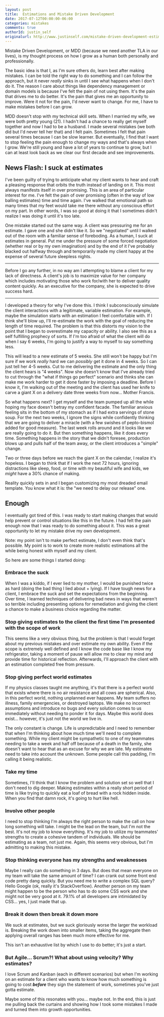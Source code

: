 ```yaml
---
layout: post
title:  Estimations and Mistake Driven Development
date: 2017-07-12T00:00:00-06:00
categories: mistakes
comments: true
authorId: justin_self
originalurl: http://www.justinself.com/mistake-driven-development-estimations/
---
```

Mistake Driven Development, or MDD (because we need another TLA in our lives), is my thought process on how I grow as a human both personally and professionally.

<!--more-->

 The basic idea is that I, as I'm sure others do, learn best after making mistakes. I can be told the right way to do something and I can follow the approach, but it never *really* sinks in until I see what happens when I don't do it. The reason I care about things like dependency management or domain models is because I've felt the pain of not using them. It's the pain that drives me to do better. It's the pain that gives me an opportunity to improve. Were it not for the pain, I'd never want to change. For me, I have to make mistakes before I can grow.

MDD doesn't stop with my technical skill sets. When I married my wife, we were both pretty young (21). I hadn't had a chance to really get myself together and now I had to be a husband. I made several mistakes (we both did but I'd never tell her that) and I felt pain. Sometimes I felt that pain several times because I can be slow learner. But eventually, I find that I want to stop feeling the pain enough to change my ways and that's always when I grow. We're still young and have a lot of years to continue to grow, but I can at least look back as we clear our first decade and see improvements.

## News Flash: I suck at estimates

I've been guilty of trying to anticipate what my client wants to hear and craft a pleasing response that orbits the truth instead of landing on it. This most always manifests itself in over promising. This is an area of particular interest for me. I've felt the pain of over promising (often in the way of low balling estimates) time and time again. I've walked that emotional path so many times that my feet would take me there without any conscious effort on my part. In other words, I was so good at doing it that I sometimes didn't realize I was doing it until it's too late.

One mistake started out the same way. A client was pressuring me for an estimate. I gave one and she didn't like it. So we "negotiated" until I walked out of the room with a familiar sense of foreboding. As a human, I suck at estimates in general. Put me under the pressure of some forced negotiation (whether real or by my own imagination) and by the end of it I've probably blacked out halfway through and temporarily made my client happy at the expense of several future sleepless nights.

---
Before I go any further, in no way am I attempting to blame a client for my lack of directness. A client's job is to maximize value for her company which includes motivating those who work for/with her to deliver quality content quickly. As an executive for the company, she is expected to drive success hard.

---

I developed a theory for why I've done this. I think I subconsciously simulate the client interactions with a legitimate, variable estimation. For example, maybe the simulation starts with an estimation I feel comfortable with. If I think she'll blow up, I'll re-estimate the work with the goal of reducing the length of time required. The problem is that this distorts my vision to the point that I began to overestimate my capacity or ability. I also see this as a self fulfilling prophecy of sorts. If I'm too afraid of what the client will do when I say 6 weeks, I'm going to justify a way to myself to say something less.

This will lead to a new estimate of 5 weeks. She still won't be happy but I'm sure if we work *really* hard we can *possibly* get it done in 4 weeks. So I can just tell her 4-5 weeks. Cut to me delivering the estimate and the only thing the client hears is "4 weeks". Now she doesn't know that I've already tried to cut through the "what if things go perfect" scenario and thinks she can make me work harder to get it done faster by imposing a deadline. Before I know it, I'm walking out of the meeting and the client has used her knife to carve a giant X on a delivery date three weeks from now... Mother Francis.

So what happens next? I get myself and the team pumped up all the while hoping my face doesn't betray my confident facade. The familiar anxious feeling sits in the bottom of my stomach as if I had extra servings of stone soup. For the next two weeks, I ignore the signs while confidently thinking that we are going to deliver a miracle (with a few swishes of pepto-bismol added for good measure). The last week rolls around and it looks like we are really going to do it. But then something happens, like it does every time. Something happens in the story that we didn't foresee, production blows up and pulls half of the team away, or the client introduces a "simple" change.

Two or three days before we reach the giant X on the calendar, I realize it's hopeless. I began to think that if I work the next 72 hours, ignoring distractions like sleep, food, or time with my beautiful wife and kids, we *might* have a 30% chance of making.

Reality quickly sets in and I began customizing my most dreaded email template. You know what it is: the "we need to delay our release" one.

## Enough

I eventually got tired of this. I was ready to start making changes that would help prevent or control situations like this in the future. I had felt the pain enough now that I was ready to do something about it. This was a great opportunity to let my mistake drive my own development. 

Note: my point isn't to make perfect estimate, I don't even think that's possible. My point is to work  to create more realistic estimations all the while being honest with myself and my client.

So here are some things I started doing:

### Embrace the suck
When I was a kiddo, if I ever lied to my mother, I would be punished twice as hard (doing the bad thing I lied about + lying). If I have tough news for a client, I embrace the suck and set the expectations from the beginning. Over time, I learned techniques of delivering bad news in ways that weren't so terrible including presenting options for remediation and giving the client a chance to make a business choice regarding the matter.

### Stop giving estimates to the client the first time I'm presented with the scope of work
This seems like a very obvious thing, but the problem is that I would forget about my previous mistakes and over estimate my own ability. Even if the scope is extremely well defined and I know the code base like I know my refrigerator, taking a moment of pause will allow me to clear my mind and provide time for historical reflection. Afterwards, I'll approach the client with an estimation completed free from pressure.

### Stop giving perfect world estimates
If my physics classes taught me anything, it's that there is a perfect world that exists where there is no air resistance and all cows are spherical. Also, in this perfect world, nothing unplanned ever happens. My team suffers no illness, family emergencies, or destroyed laptops. We make no incorrect assumptions and introduce no bugs and every solution comes to us immediately without needing to ponder it for days. Maybe this world does exist... however, it's just not the world we live in.

The only constant is change. Life is unpredictable and I need to remember that when I'm thinking about how much time we'll need to complete something. While my client might be sympathetic to one of my teammates needing to take a week and half off because of a death in the family, she doesn't want to hear that as an excuse for why we are late. My estimates need to take into account the unknown. Some people call this padding, I'm calling it being realistic.

### Take my time
Sometimes, I'll think that I know the problem and solution set so well that I don't need to dig deeper. Making estimates within a really short period of time is like trying to quickly eat a loaf of bread with a rock hidden inside. When you find that damn rock, it's going to hurt like hell.

### Involve other people
I need to stop thinking I'm always the right person to make the call on how long something will take. I might be the lead on the team, but I'm not the best. It's not my job to know everything. It's my job to utilize my teammates' strengths to create a cohesive tandem of individuals. We should be estimating as a team, not just me. Again, this seems very obvious, but I'm admitting to making this mistake.

### Stop thinking everyone has my strengths and weaknesses
Maybe I really can do something in 3 days. But does that mean everyone on my team will take the same amount of time? I can crank out some front end code pretty dang quickly. But you need me to write a complex SQL query? Hello Google (ok, really it's StackOverflow). Another person on my team might happen to be the person who has to do some CSS work and she might not be very good at it. 79.1% of all developers are intimidated by CSS... yes, I just made that up.

### Break it down then break it down more
We suck at estimates, but we suck gloriously worse the larger the workload is. Breaking the work down into smaller items, taking the aggregate then applying overall ranges has been much more effective for me.

This isn't an exhaustive list by which I use to do better; it's just a start.

### But Agile... Scrum?! What about using velocity? Why estimates?
I love Scrum and Kanban (each in different scenarios) but when I'm working on an estimate for a client who wants to know how much something is going to cost ***before*** they sign the statement of work, sometimes you've just gotta estimate.

Maybe some of this resonates with you... maybe not. In the end, this is just me pulling back the curtains and showing how I took some mistakes I made and turned them into growth opportunities.
